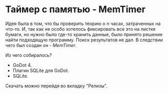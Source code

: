 # Таймер с памятью - MemTimer

Идея была в том, что бы проверить теорию о n часах, затраченных на что-то. И, так как не особо хотелось фиксировать все это на листке бумаги, но нужно было где-то хранить данные, было принято решение найти подходящую программу. Поиск результатов не дал. В следствии чего был создан он - *MemTimer*.

Из чего собиралось?

- GoDot 4.
- Плагин SQLite для GoDot.
- SQLite.

Скачать можно перейдя во вкладку "Релизы".